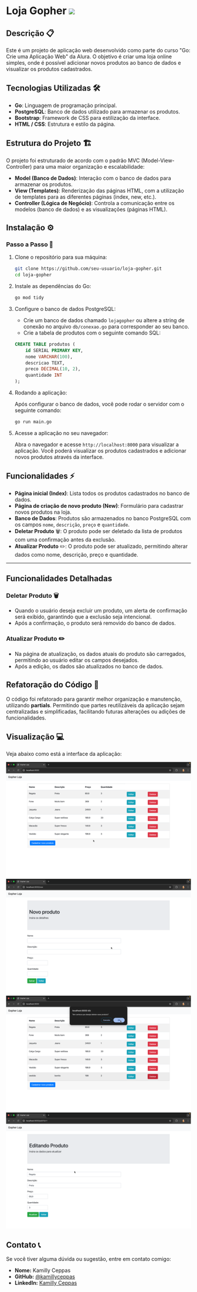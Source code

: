 # Loja Gopher <img src="https://raw.githubusercontent.com/rfyiamcool/golang_logo/master/png/golang_87.png" width="95" />

## Descrição 📋

Este é um projeto de aplicação web desenvolvido como parte do curso "Go: Crie uma Aplicação Web" da Alura. O objetivo é criar uma loja online simples, onde é possível adicionar novos produtos ao banco de dados e visualizar os produtos cadastrados.

## Tecnologias Utilizadas 🛠️

- **Go**: Linguagem de programação principal.
- **PostgreSQL**: Banco de dados utilizado para armazenar os produtos.
- **Bootstrap**: Framework de CSS para estilização da interface.
- **HTML / CSS**: Estrutura e estilo da página.

## Estrutura do Projeto 🏗️

O projeto foi estruturado de acordo com o padrão MVC (Model-View-Controller) para uma maior organização e escalabilidade:

- **Model (Banco de Dados)**: Interação com o banco de dados para armazenar os produtos.
- **View (Templates)**: Renderização das páginas HTML, com a utilização de templates para as diferentes páginas (index, new, etc.).
- **Controller (Lógica de Negócio)**: Controla a comunicação entre os modelos (banco de dados) e as visualizações (páginas HTML).

## Instalação ⚙️

### Passo a Passo 📍

1. Clone o repositório para sua máquina:

    ```bash
    git clone https://github.com/seu-usuario/loja-gopher.git
    cd loja-gopher
    ```

2. Instale as dependências do Go:

    ```bash
    go mod tidy
    ```

3. Configure o banco de dados PostgreSQL:

    - Crie um banco de dados chamado `lojagopher` ou altere a string de conexão no arquivo `db/conexao.go` para corresponder ao seu banco.
    - Crie a tabela de produtos com o seguinte comando SQL:

    ```sql
    CREATE TABLE produtos (
        id SERIAL PRIMARY KEY,
        nome VARCHAR(100),
        descricao TEXT,
        preco DECIMAL(10, 2),
        quantidade INT
    );
    ```

4. Rodando a aplicação:

    Após configurar o banco de dados, você pode rodar o servidor com o seguinte comando:

    ```bash
    go run main.go
    ```

5. Acesse a aplicação no seu navegador:

    Abra o navegador e acesse `http://localhost:8000` para visualizar a aplicação. Você poderá visualizar os produtos cadastrados e adicionar novos produtos através da interface.

## Funcionalidades ⚡

- **Página inicial (Index)**: Lista todos os produtos cadastrados no banco de dados.
- **Página de criação de novo produto (New)**: Formulário para cadastrar novos produtos na loja.
- **Banco de Dados**: Produtos são armazenados no banco PostgreSQL com os campos `nome`, `descrição`, `preço` e `quantidade`.
- **Deletar Produto** 🗑️: O produto pode ser deletado da lista de produtos com uma confirmação antes da exclusão.
- **Atualizar Produto** ✏️: O produto pode ser atualizado, permitindo alterar dados como nome, descrição, preço e quantidade.

---

## Funcionalidades Detalhadas

### **Deletar Produto** 🗑️

- Quando o usuário deseja excluir um produto, um alerta de confirmação será exibido, garantindo que a exclusão seja intencional.
- Após a confirmação, o produto será removido do banco de dados.

### **Atualizar Produto** ✏️

- Na página de atualização, os dados atuais do produto são carregados, permitindo ao usuário editar os campos desejados.
- Após a edição, os dados são atualizados no banco de dados.

## Refatoração do Código 🔧

O código foi refatorado para garantir melhor organização e manutenção, utilizando **partials**. Permitindo que partes reutilizáveis da aplicação sejam centralizadas e simplificadas, facilitando futuras alterações ou adições de funcionalidades.

## Visualização 💻

Veja abaixo como está a interface da aplicação:

![Print da Aplicação](src/lojagopher.png)  
![Print da Aplicação](src/lojagopher2.png)  
![Print da Aplicação](src/lojagopher3.png)  
![Print da Aplicação](src/lojagopher4.png)  

## Contato 📞

Se você tiver alguma dúvida ou sugestão, entre em contato comigo:

- **Nome:** Kamilly Ceppas 
- **GitHub:** [@kamillyceppas](https://github.com/kamillyceppas)
- **LinkedIn:** [Kamilly Ceppas](https://www.linkedin.com/in/kamillyceppas/)
